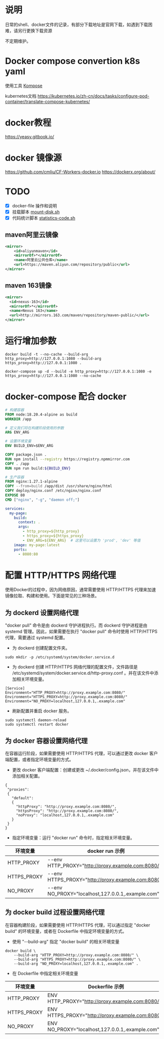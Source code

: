 # 说明
日常的shell、docker文件的记录，有部分下载地址是官网下载，如遇到下载困难，请另行更换下载资源

不定期维护。

# Docker compose convertion k8s yaml

使用工具 [Kompose](https://github.com/kubernetes/kompose)

kubernetes文档 https://kubernetes.io/zh-cn/docs/tasks/configure-pod-container/translate-compose-kubernetes/

# docker教程
https://yeasy.gitbook.io/

# docker 镜像源
https://github.com/cmliu/CF-Workers-docker.io
https://dockerx.org/about/


# TODO
- [x] docker-file 操作和说明
- [x] 挂载脚本 [mount-disk.sh](mount-disk.sh)
- [x] 代码统计脚本 [statistics-code.sh](statistics-code.sh)

## maven阿里云镜像
```xml
<mirror>
    <id>aliyunmaven</id>
    <mirrorOf>*</mirrorOf>
    <name>阿里云公共仓库</name>
    <url>https://maven.aliyun.com/repository/public</url>
</mirror>
```

## maven 163镜像
```xml
<mirror>
  <id>nexus-163</id>
  <mirrorOf>*</mirrorOf>
  <name>Nexus 163</name>
  <url>http://mirrors.163.com/maven/repository/maven-public/</url>
</mirror>
```

# 运行增加参数
`docker build -t --no-cache --build-arg http_proxy=http://127.0.0.1:1080 --build-arg https_proxy=http://127.0.0.1:1080 .`

`docker-compose up -d --build -e http_proxy=http://127.0.0.1:1080 -e https_proxy=http://127.0.0.1:1080 --no-cache`


# docker-compose 配合 docker 

```dockerfile
# 构建容器
FROM node:18.20.4-alpine as build
WORKDIR /app

# 定义我们将在构建阶段使用的参数
ARG ENV_ARG

# 设置环境变量
ENV BUILD_ENV=$ENV_ARG

COPY package.json .
RUN npm install --registry https://registry.npmmirror.com
COPY . /app
RUN npm run build:${BUILD_ENV}

# 生产容器
FROM nginx:1.27.1-alpine
COPY --from=build /app/dist /usr/share/nginx/html
COPY deploy/nginx.conf /etc/nginx/nginx.conf
EXPOSE 80
CMD ["nginx", "-g", "daemon off;"]
```


```yaml
services:
  my-page:
    build:
      context: .
      args:
        - http_proxy=${http_proxy}
        - https_proxy=${https_proxy}
        - ENV_ARG=${ENV_ARG}  # 这里可以设置为 'prod', 'dev' 等值
    image: my-page:latest
    ports:
      - 8080:80
```


# 配置 HTTP/HTTPS 网络代理

使用Docker的过程中，因为网络原因，通常需要使用 HTTP/HTTPS 代理来加速镜像拉取、构建和使用。下面是常见的三种场景。

## 为 dockerd 设置网络代理

"docker pull" 命令是由 dockerd 守护进程执行。而 dockerd 守护进程是由 systemd 管理。因此，如果需要在执行 "docker pull" 命令时使用 HTTP/HTTPS 代理，需要通过 systemd 配置。

- 为 dockerd 创建配置文件夹。
```
sudo mkdir -p /etc/systemd/system/docker.service.d
```

- 为 dockerd 创建 HTTP/HTTPS 网络代理的配置文件，文件路径是 /etc/systemd/system/docker.service.d/http-proxy.conf 。并在该文件中添加相关环境变量。
```
[Service]
Environment="HTTP_PROXY=http://proxy.example.com:8080/"
Environment="HTTPS_PROXY=http://proxy.example.com:8080/"
Environment="NO_PROXY=localhost,127.0.0.1,.example.com"
```

- 刷新配置并重启 docker 服务。
```
sudo systemctl daemon-reload
sudo systemctl restart docker
```

## 为 docker 容器设置网络代理

在容器运行阶段，如果需要使用 HTTP/HTTPS 代理，可以通过更改 docker 客户端配置，或者指定环境变量的方式。

- 更改 docker 客户端配置：创建或更改 ~/.docker/config.json，并在该文件中添加相关配置。
```
{
 "proxies":
 {
   "default":
   {
     "httpProxy": "http://proxy.example.com:8080/",
     "httpsProxy": "http://proxy.example.com:8080/",
     "noProxy": "localhost,127.0.0.1,.example.com"
   }
 }
}
```

- 指定环境变量：运行 "docker run" 命令时，指定相关环境变量。

| 环境变量 |  docker run 示例 |
| -------- | ---------------- |
| HTTP_PROXY | --env HTTP_PROXY="http://proxy.example.com:8080/" |
| HTTPS_PROXY | --env HTTPS_PROXY="http://proxy.example.com:8080/" |
| NO_PROXY | --env NO_PROXY="localhost,127.0.0.1,.example.com" |

## 为 docker build 过程设置网络代理

在容器构建阶段，如果需要使用 HTTP/HTTPS 代理，可以通过指定 "docker build" 的环境变量，或者在 Dockerfile 中指定环境变量的方式。

- 使用 "--build-arg" 指定 "docker build" 的相关环境变量
```
docker build \
    --build-arg "HTTP_PROXY=http://proxy.example.com:8080/" \
    --build-arg "HTTPS_PROXY=http://proxy.example.com:8080/" \
    --build-arg "NO_PROXY=localhost,127.0.0.1,.example.com" .
```

- 在 Dockerfile 中指定相关环境变量

| 环境变量 | Dockerfile 示例 |
| -------- | ---------------- |
| HTTP_PROXY | ENV HTTP_PROXY="http://proxy.example.com:8080/" |
| HTTPS_PROXY | ENV HTTPS_PROXY="http://proxy.example.com:8080/" |
| NO_PROXY | ENV NO_PROXY="localhost,127.0.0.1,.example.com" |




